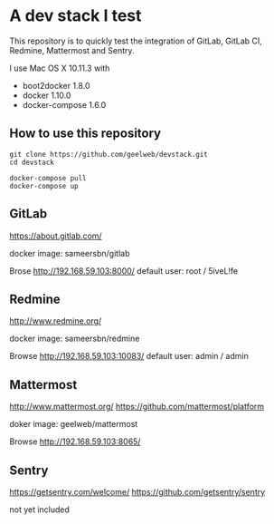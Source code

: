 # A dev stack I test

This repository is to quickly test the integration of GitLab, GitLab CI, Redmine, Mattermost and Sentry.

I use Mac OS X 10.11.3 with

 - boot2docker 1.8.0
 - docker 1.10.0
 - docker-compose 1.6.0

## How to use this repository

    git clone https://github.com/geelweb/devstack.git
    cd devstack

    docker-compose pull
    docker-compose up

## GitLab

https://about.gitlab.com/

docker image: sameersbn/gitlab

Brose http://192.168.59.103:8000/
default user: root / 5iveL!fe

## Redmine

http://www.redmine.org/

docker image: sameersbn/redmine

Browse http://192.168.59.103:10083/
default user: admin / admin

## Mattermost

http://www.mattermost.org/
https://github.com/mattermost/platform

doker image: geelweb/mattermost

Browse http://192.168.59.103:8065/

## Sentry

https://getsentry.com/welcome/
https://github.com/getsentry/sentry

not yet included
